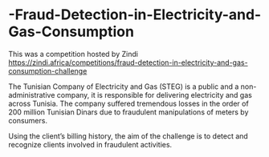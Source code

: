 # -Fraud-Detection-in-Electricity-and-Gas-Consumption

This was a competition hosted by Zindi
https://zindi.africa/competitions/fraud-detection-in-electricity-and-gas-consumption-challenge

The Tunisian Company of Electricity and Gas (STEG) is a public and a non-administrative company, it is responsible for delivering electricity and gas across Tunisia. The company suffered tremendous losses in the order of 200 million Tunisian Dinars due to fraudulent manipulations of meters by consumers.

Using the client’s billing history, the aim of the challenge is to detect and recognize clients involved in fraudulent activities.
